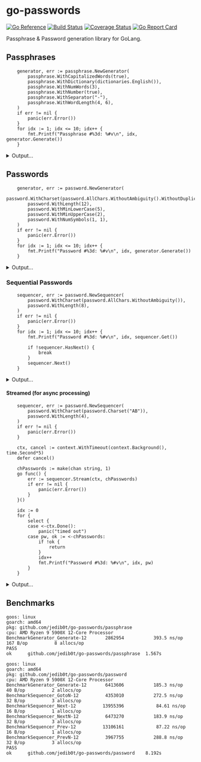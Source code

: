# go-passwords

[![Go Reference](https://pkg.go.dev/badge/github.com/jedib0t/go-passwords/v0.svg)](https://pkg.go.dev/github.com/jedib0t/go-passwords)
[![Build Status](https://github.com/jedib0t/go-passwords/actions/workflows/ci.yml/badge.svg?branch=main)](https://github.com/jedib0t/go-passwords/actions?query=workflow%3ACI+event%3Apush+branch%3Amain)
[![Coverage Status](https://coveralls.io/repos/github/jedib0t/go-passwords/badge.svg?branch=main)](https://coveralls.io/github/jedib0t/go-passwords?branch=main)
[![Go Report Card](https://goreportcard.com/badge/github.com/jedib0t/go-passwords)](https://goreportcard.com/report/github.com/jedib0t/go-passwords)

Passphrase & Password generation library for GoLang.

## Passphrases
```golang
	generator, err := passphrase.NewGenerator(
		passphrase.WithCapitalizedWords(true),
		passphrase.WithDictionary(dictionaries.English()),
		passphrase.WithNumWords(3),
		passphrase.WithNumber(true),
		passphrase.WithSeparator("-"),
		passphrase.WithWordLength(4, 6),
	)
	if err != nil {
		panic(err.Error())
	}
	for idx := 1; idx <= 10; idx++ {
		fmt.Printf("Passphrase #%3d: %#v\n", idx, generator.Generate())
	}
```
<details>
<summary>Output...</summary>
<pre>
Passphrase #  1: "Peage6-Blousy-Whaup"
Passphrase #  2: "Crape0-Natter-Pecs"
Passphrase #  3: "Facers-Razzed-Jupes6"
Passphrase #  4: "Jingko1-Shell-Stupor"
Passphrase #  5: "Nailer-Turgid-Sancta4"
Passphrase #  6: "Rodeo5-Cysts-Pinons"
Passphrase #  7: "Mind-Regina-Swinks9"
Passphrase #  8: "Babas5-Lupous-Xylems"
Passphrase #  9: "Ocreae-Fusel0-Jujube"
Passphrase # 10: "Mirks6-Woofer-Lase"
</pre>
</details>

## Passwords
```golang
	generator, err := password.NewGenerator(
		password.WithCharset(password.AllChars.WithoutAmbiguity().WithoutDuplicates()),
		password.WithLength(12),
		password.WithMinLowerCase(5),
		password.WithMinUpperCase(2),
		password.WithNumSymbols(1, 1),
	)
	if err != nil {
		panic(err.Error())
	}
	for idx := 1; idx <= 10; idx++ {
		fmt.Printf("Password #%3d: %#v\n", idx, generator.Generate())
	}
```
<details>
<summary>Output...</summary>
<pre>
Password #  1: "jQwRvL#oye7q"
Password #  2: "T2WRwSbwghc^"
Password #  3: "S@DxkUwkunhy"
Password #  4: "NJ4wxhSygLm&"
Password #  5: "phHfuqw*uAPq"
Password #  6: "$3XDCoLXdeqq"
Password #  7: "enzB*ENGhsQm"
Password #  8: "ioCfs&cLJgyd"
Password #  9: "obwEEEthM$MC"
Password # 10: "kmQVb&fPqexj"
</pre>
</details>

### Sequential Passwords

```golang
	sequencer, err := password.NewSequencer(
		password.WithCharset(password.AllChars.WithoutAmbiguity()),
		password.WithLength(8),
	)
	if err != nil {
		panic(err.Error())
	}
	for idx := 1; idx <= 10; idx++ {
		fmt.Printf("Password #%3d: %#v\n", idx, sequencer.Get())

		if !sequencer.HasNext() {
			break
		}
		sequencer.Next()
	}
```
<details>
<summary>Output...</summary>
<pre>
Password #  1: "AAAAAAAA"
Password #  2: "AAAAAAAB"
Password #  3: "AAAAAAAC"
Password #  4: "AAAAAAAD"
Password #  5: "AAAAAAAE"
Password #  6: "AAAAAAAF"
Password #  7: "AAAAAAAG"
Password #  8: "AAAAAAAH"
Password #  9: "AAAAAAAJ"
Password # 10: "AAAAAAAK"
</pre>
</details>

#### Streamed (for async processing)
```golang
	sequencer, err := password.NewSequencer(
		password.WithCharset(password.Charset("AB")),
		password.WithLength(4),
	)
	if err != nil {
		panic(err.Error())
	}

	ctx, cancel := context.WithTimeout(context.Background(), time.Second*5)
	defer cancel()

	chPasswords := make(chan string, 1)
	go func() {
		err := sequencer.Stream(ctx, chPasswords)
		if err != nil {
			panic(err.Error())
		}
	}()

	idx := 0
	for {
		select {
		case <-ctx.Done():
			panic("timed out")
		case pw, ok := <-chPasswords:
			if !ok {
				return
			}
			idx++
			fmt.Printf("Password #%3d: %#v\n", idx, pw)
		}
	}
```
<details>
<summary>Output...</summary>
<pre>
Password #  1: "AAAA"
Password #  2: "AAAB"
Password #  3: "AABA"
Password #  4: "AABB"
Password #  5: "ABAA"
Password #  6: "ABAB"
Password #  7: "ABBA"
Password #  8: "ABBB"
Password #  9: "BAAA"
Password # 10: "BAAB"
Password # 11: "BABA"
Password # 12: "BABB"
Password # 13: "BBAA"
Password # 14: "BBAB"
Password # 15: "BBBA"
Password # 16: "BBBB"
</pre>
</details>

## Benchmarks
```
goos: linux
goarch: amd64
pkg: github.com/jedib0t/go-passwords/passphrase
cpu: AMD Ryzen 9 5900X 12-Core Processor            
BenchmarkGenerator_Generate-12    	 2862954	       393.5 ns/op	     167 B/op	       8 allocs/op
PASS
ok  	github.com/jedib0t/go-passwords/passphrase	1.567s

goos: linux
goarch: amd64
pkg: github.com/jedib0t/go-passwords/password
cpu: AMD Ryzen 9 5900X 12-Core Processor            
BenchmarkGenerator_Generate-12    	 6413606	       185.3 ns/op	      40 B/op	       2 allocs/op
BenchmarkSequencer_GotoN-12       	 4353010	       272.5 ns/op	      32 B/op	       3 allocs/op
BenchmarkSequencer_Next-12        	13955396	        84.61 ns/op	      16 B/op	       1 allocs/op
BenchmarkSequencer_NextN-12       	 6473270	       183.9 ns/op	      32 B/op	       3 allocs/op
BenchmarkSequencer_Prev-12        	13106161	        87.22 ns/op	      16 B/op	       1 allocs/op
BenchmarkSequencer_PrevN-12       	 3967755	       288.8 ns/op	      32 B/op	       3 allocs/op
PASS
ok  	github.com/jedib0t/go-passwords/password	8.192s
```
